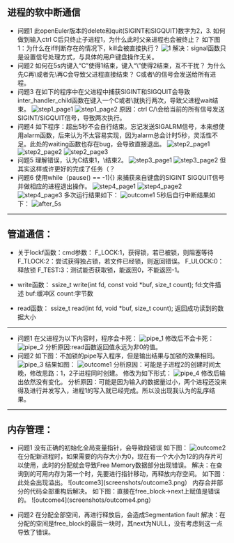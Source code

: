 ## 进程的软中断通信
- 问题1
此openEuler版本的delete和quit(SIGINT和SIGQUIT)数字为2，3.
如何做到输入ctrl C后只终止子进程1，为什么此时父亲进程也会被终止？
如下图1：为什么在if判断存在的情况下，kill会被直接执行？
![1](screenshots/1.png)
解决：signal函数只是设置信号处理方式，与具体的用户键盘操作无关。
- 问题2
如何在5s内键入“C”使得1结束，键入“\”使得2结束，互不干扰？
为什么先C再\或者先\再C会导致父进程直接结束？
C或者\的信号会发送给所有进程。
- 问题3
在如下的程序中在父进程中捕获SIGINT和SIGQUIT会导致inter_handler_child函数在键入一个C或者\就执行两次，导致父进程wait结束。
![step1_page1](screenshots/step1_page1.png)
![step1_page2](screenshots/step1_page2.png)
原因：ctrl C/\会给当前的所有信号发送SIGINT/SIGQUIT信号，导致两次执行。
- 问题4
如下程序：超出5秒不会自行结束。忘记发送SIGALRM信号，本来想使用alarm函数，后来认为不太容易实现，因为alarm总会计时5秒，灵活性不足。此处的waiting函数也存在bug，会导致直接退出。
![step2_page1](screenshots/step2_page1.png)
![step2_page2](screenshots/step2_page2.png)
![step2_page3](screenshots/step2_page3.png)
- 问题5
理解错误，认为C结束1，\结束2。
![step3_page1](screenshots/step3_page1.png)
![step3_page2](screenshots/step3_page2.png)
但其实这样或许更好的完成了任务（？
 - 问题6
使用while（pause() == -1){}
来捕获来自键盘的SIGINT SIGQUIT信号并做相应的进程退出操作。
![step4_page1](screenshots/step4_page1.png)
![step4_page2](screenshots/step4_page2.png)
![step4_page3](screenshots/step4_page3.png)
多次运行结果如下：
![outcome1](screenshots/outcome1.png)
5秒后自行中断结果如下：
![after_5s](screenshots/outcome_after5s.png)




---
## 管道通信：
- 关于lockf函数：cmd参数：
F_LOCK:1，获得锁，若已被锁，则阻塞等待
F_TLOCK:2：尝试获得独占锁，若文件已经锁，则返回错误。
F_ULOCK:0：释放锁
F_TEST:3：测试能否获取锁，能返回0，不能返回-1。

- write函数：
ssize_t write(int fd, const void *buf, size_t count);
fd:文件描述
buf:缓冲区
count:字节数

- read函数：
ssize_t read(int fd, void *buf, size_t count);
返回成功读到的数据大小
---


- 问题1
在父进程为以下内容时，程序会卡死：
![pipe_1](screenshots/pipe_page1.png)
修改后不会卡死：
![pipe_2](screenshots/pipe_page2.png)
分析原因:read函数返回值永远为非0的值。
- 问题2
如下图：不加锁的pipe写入程序，但是输出结果与加锁的效果相同。
![pipe_3](screenshots/pipe_page3.png)
结果如图：
![outcome1](screenshots/pipe_outcome1.png)
分析原因：可能是子进程2的创建时间太晚，修改思路：1，2子进程同时创建。
修改为如下形式：
![pipe_4](screenshots/pipe_page4.png)
修改后输出依然没有变化。
分析原因：可能是因为输入的数据量过小，两个进程还没来得及进行并发写入，进程1的写入就已经完成。所以没出现我认为的乱序结果。

---
## 内存管理：
- 问题1
没有正确的初始化全局变量指针，会导致段错误
如下图：
![outcome2](screenshots/outcome2.png)
在分配新进程时，如果需要的内存大小为0，现在有一个大小为12的内存片可以使用，此时的分配就会导致Free Memory数据部分出现错误。
解决：在查询到的可用内存为第一个时，先要进行指针移动，再释放内存空间。
如下图：此处会出现溢出。
![outcome3](screenshots/outcome3.png）
内存合并部分的代码全部重构后解决。
如下图：直接在free_block->next上赋值是错误的。
![outcome4](screenshots/outcome4.png）


- 问题2
在分配全部空间，再进行释放后，会造成Segmentation fault
解决：在分配的空间是free_block的最后一块时，其next为NULL，没有考虑到这一点导致了错误。